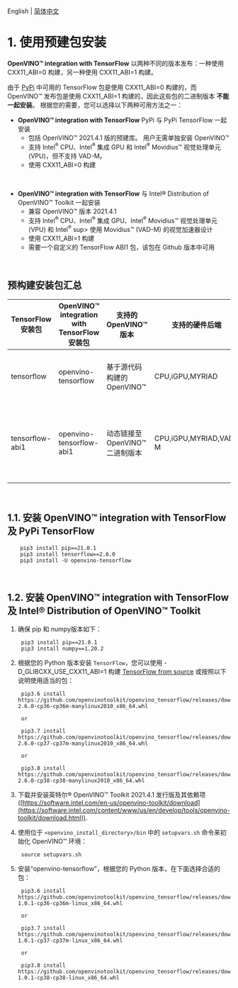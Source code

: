 English | [简体中文](./INSTALL_cn.md) 

# 1. <a name='Pre-BuiltPackages'></a>使用预建包安装

**OpenVINO™ integration with TensorFlow** 以两种不同的版本发布：一种使用 CXX11_ABI=0 构建，另一种使用 CXX11_ABI=1 构建。

由于 [PyPi](https://pypi.org) 中可用的 TensorFlow 包是使用 CXX11_ABI=0 构建的，而 OpenVINO™ 发布包是使用 CXX11_ABI=1 构建的，因此这些包的二进制版本 **不能一起安装**。 根据您的需要，您可以选择以下两种可用方法之一：

- **OpenVINO™ integration with TensorFlow** PyPi 与 PyPi TensorFlow 一起安装
    * 包括 OpenVINO™ 2021.4.1 版的预建库。 用户无需单独安装 OpenVINO™ 
    * 支持 Intel<sup>®</sup> CPU、Intel<sup>®</sup> 集成 GPU 和 Intel<sup>®</sup> Movidius™ 视觉处理单元 (VPU)，但不支持 VAD-M。
    * 使用 CXX11_ABI=0 构建  

<br/>  

- **OpenVINO™ integration with TensorFlow** 与 Intel® Distribution of OpenVINO™ Toolkit 一起安装
    * 兼容 OpenVINO™ 版本 2021.4.1
    * 支持 Intel<sup>®</sup> CPU、Intel<sup>®</sup> 集成 GPU、Intel<sup>®</sup> Movidius™ 视觉处理单元 (VPU) 和 Intel<sup>®</sup> sup> 使用 Movidius™ (VAD-M) 的视觉加速器设计
    * 使用 CXX11_ABI=1 构建  
    * 需要一个自定义的 TensorFlow ABI1 包，该包在 Github 版本中可用 

<br/>  

## <a name='Prebuiltpackagessummary'></a>预构建安装包汇总
  
|TensorFlow 安装包| **OpenVINO™ integration with TensorFlow** 安装包|支持的 OpenVINO™ 版本|支持的硬件后端|注释|
| -----------------|-----------------------------------|----------------------------|---------------------------|----------------|
|tensorflow| openvino-tensorflow| 基于源代码构建的 OpenVINO™|CPU,iGPU,MYRIAD|**OpenVINO™** 库通过源代码构建，包含在 wheel 安装包中|
|tensorflow-abi1| openvino-tensorflow-abi1|动态链接至 OpenVINO™ 二进制版本|CPU,iGPU,MYRIAD,VAD-M|**OpenVINO™ integration with TensorFlow** 库可动态链接至 OpenVINO™ 二进制文件|
<br/>  

##  1.1. <a name='InstallOpenVINOintegrationwithTensorFlowalongsidePyPiTensorFlow'></a>安装 **OpenVINO™ integration with TensorFlow** 及 PyPi TensorFlow

        pip3 install pip==21.0.1
        pip3 install tensorflow==2.6.0
        pip3 install -U openvino-tensorflow
<br/> 

##  1.2. <a name='InstallOpenVINOintegrationwithTensorFlowalongsidetheIntelDistributionofOpenVINOToolkit'></a>安装 **OpenVINO™ integration with TensorFlow** 及 Intel® Distribution of OpenVINO™ Toolkit

1. 确保 pip 和 numpy版本如下：

        pip3 install pip==21.0.1
        pip3 install numpy==1.20.2

2. 根据您的 Python 版本安装 `TensorFlow`，您可以使用 -D_GLIBCXX_USE_CXX11_ABI=1 构建 [TensorFlow from source](https://github.com/openvinotoolkit/openvino_tensorflow/blob/master/docs/BUILD_cn.md#tensorflow) 或按照以下说明使用适当的包：

        pip3.6 install https://github.com/openvinotoolkit/openvino_tensorflow/releases/download/v1.0.1/tensorflow_abi1-2.6.0-cp36-cp36m-manylinux2010_x86_64.whl

        or

        pip3.7 install https://github.com/openvinotoolkit/openvino_tensorflow/releases/download/v1.0.1/tensorflow_abi1-2.6.0-cp37-cp37m-manylinux2010_x86_64.whl

        or

        pip3.8 install https://github.com/openvinotoolkit/openvino_tensorflow/releases/download/v1.0.1/tensorflow_abi1-2.6.0-cp38-cp38-manylinux2010_x86_64.whl

3. 下载并安装英特尔® OpenVINO™ Toolkit 2021.4.1 发行版及其依赖项 ([https://software.intel.com/en-us/openvino-toolkit/download](https://software.intel.com/content/www/us/en/develop/tools/openvino-toolkit/download.html)).

4. 使用位于 <code>\<openvino\_install\_directory\>\/bin</code> 中的 `setupvars.sh` 命令来初始化 OpenVINO™ 环境：

        source setupvars.sh

5. 安装“openvino-tensorflow”，根据您的 Python 版本，在下面选择合适的包：

        pip3.6 install https://github.com/openvinotoolkit/openvino_tensorflow/releases/download/v1.0.1/openvino_tensorflow_abi1-1.0.1-cp36-cp36m-linux_x86_64.whl

        or

        pip3.7 install https://github.com/openvinotoolkit/openvino_tensorflow/releases/download/v1.0.1/openvino_tensorflow_abi1-1.0.1-cp37-cp37m-linux_x86_64.whl

        or

        pip3.8 install https://github.com/openvinotoolkit/openvino_tensorflow/releases/download/v1.0.1/openvino_tensorflow_abi1-1.0.1-cp38-cp38-linux_x86_64.whl


